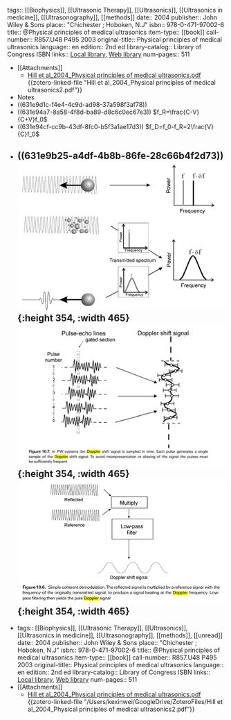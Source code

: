 tags:: [[Biophysics]], [[Ultrasonic Therapy]], [[Ultrasonics]], [[Ultrasonics in medicine]], [[Ultrasonography]], [[methods]]
date:: 2004
publisher:: John Wiley & Sons
place:: "Chichester ; Hoboken, N.J"
isbn:: 978-0-471-97002-6
title:: @Physical principles of medical ultrasonics
item-type:: [[book]]
call-number:: R857.U48 P495 2003
original-title:: Physical principles of medical ultrasonics
language:: en
edition:: 2nd ed
library-catalog:: Library of Congress ISBN
links:: [Local library](zotero://select/library/items/7UHC3QD5), [Web library](https://www.zotero.org/users/6786528/items/7UHC3QD5)
num-pages:: 511

- [[Attachments]]
	- [Hill et al_2004_Physical principles of medical ultrasonics.pdf](zotero://select/library/items/F7GVZCSN) {{zotero-linked-file "Hill et al_2004_Physical principles of medical ultrasonics2.pdf"}}
- Notes
- ((631e9d1c-f4e4-4c9d-ad98-37a598f3af78))
- ((631e94a7-8a58-4f8d-ba89-d8c6c0ec67e3))
  $f_R=\frac{C-V}{C+V}f_0$
- ((631e94cf-cc9b-43df-8fc0-b5f3a1ae17d3))
  $f_D=f_0-f_R=2\frac{V}{C}f_0$
- ((631e9b25-a4df-4b8b-86fe-28c66b4f2d73))
  ![](/../assets/doppler_principle.png){:height 354, :width 465}
  ![](/../assets/doppler_principle2.png){:height 354, :width 465}
  ![](/../assets/doppler_principle3.png){:height 354, :width 465}
	-
- tags:: [[Biophysics]], [[Ultrasonic Therapy]], [[Ultrasonics]], [[Ultrasonics in medicine]], [[Ultrasonography]], [[methods]], [[unread]]
  date:: 2004
  publisher:: John Wiley & Sons
  place:: "Chichester ; Hoboken, N.J"
  isbn:: 978-0-471-97002-6
  title:: @Physical principles of medical ultrasonics
  item-type:: [[book]]
  call-number:: R857.U48 P495 2003
  original-title:: Physical principles of medical ultrasonics
  language:: en
  edition:: 2nd ed
  library-catalog:: Library of Congress ISBN
  links:: [Local library](zotero://select/library/items/7UHC3QD5), [Web library](https://www.zotero.org/users/6786528/items/7UHC3QD5)
  num-pages:: 511
- [[Attachments]]
	- [Hill et al_2004_Physical principles of medical ultrasonics.pdf](zotero://select/library/items/L962WRJZ) {{zotero-linked-file "/Users/kexinwei/GoogleDrive/ZoteroFiles/Hill et al_2004_Physical principles of medical ultrasonics2.pdf"}}